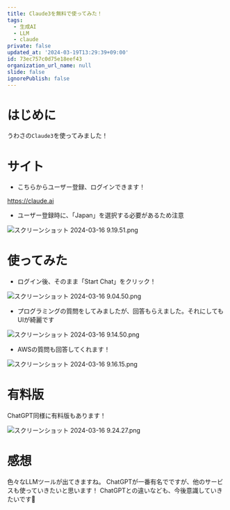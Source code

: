 ```yaml
---
title: Claude3を無料で使ってみた！
tags:
  - 生成AI
  - LLM
  - claude
private: false
updated_at: '2024-03-19T13:29:39+09:00'
id: 73ec757c0d75e18eef43
organization_url_name: null
slide: false
ignorePublish: false
---
```

# はじめに
うわさの`Claude3`を使ってみました！

# サイト
- こちらからユーザー登録、ログインできます！

https://claude.ai

- ユーザー登録時に、「Japan」を選択する必要があるため注意

![スクリーンショット 2024-03-16 9.19.51.png](https://qiita-image-store.s3.ap-northeast-1.amazonaws.com/0/263017/68c4bad9-5e6c-dd60-02ec-7174526a9f17.png)

# 使ってみた

- ログイン後、そのまま「Start Chat」をクリック！

![スクリーンショット 2024-03-16 9.04.50.png](https://qiita-image-store.s3.ap-northeast-1.amazonaws.com/0/263017/efcfbb79-a5ec-fd5d-6a6c-0589b18b6ac5.png)

- プログラミングの質問をしてみましたが、回答もらえました。それにしてもUIが綺麗です

![スクリーンショット 2024-03-16 9.14.50.png](https://qiita-image-store.s3.ap-northeast-1.amazonaws.com/0/263017/526c9a80-6f13-f9ec-6448-31126ed0c08b.png)

- AWSの質問も回答してくれます！

![スクリーンショット 2024-03-16 9.16.15.png](https://qiita-image-store.s3.ap-northeast-1.amazonaws.com/0/263017/a66b9004-ccc1-57a6-637e-357fc7045c55.png)

# 有料版
ChatGPT同様に有料版もあります！

![スクリーンショット 2024-03-16 9.24.27.png](https://qiita-image-store.s3.ap-northeast-1.amazonaws.com/0/263017/fe371031-c475-bea2-b658-acd394b25fb1.png)

# 感想
色々なLLMツールが出てきますね。
ChatGPTが一番有名でですが、他のサービスも使っていきたいと思います！
ChatGPTとの違いなども、今後意識していきたいです💪

